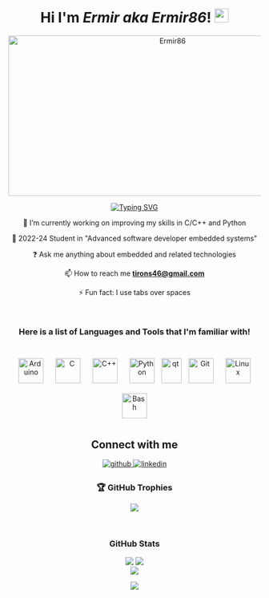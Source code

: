 <h1 align="center">
   Hi I'm <em>Ermir aka Ermir86</em>! 
   <img width="28" src="https://media.giphy.com/media/hvRJCLFzcasrR4ia7z/giphy.gif">
</h1>

<!-- Header image by wei - https://github.com/wei/socialify -->
 <p align="center">
  <img src="https://socialify.git.ci/Ermir86/Ermir86/image?font=Raleway&name=1&pattern=Floating%20Cogs&theme=Dark" alt="Ermir86" width="640" height="320" />
</p>
<!-- Header image end -->
<!-- Typing SVG by DenverCoder1 - https://github.com/DenverCoder1/readme-typing-svg -->
<p align="center">
  <a href="https://git.io/typing-svg"><img src="https://readme-typing-svg.demolab.com?font=Fira+Code&pause=1000&random=false&width=535&lines=A+new+Junior+Developer+in+Town+%3A)" alt="Typing SVG" /></a>
<!-- Typing SVG end -->
  <br>

<div align="center">
🔭 I’m currently working on improving my skills in C/C++ and Python 
  
🌱 2022-24 Student in "Advanced software developer embedded systems" 
  
❓ Ask me anything about embedded and related technologies  

📫 How to reach me **tirons46@gmail.com**
  
⚡ Fun fact: I use tabs over spaces  
</div> 

<br/>  
<!-- List of Tools and Languages Start -->
<div align="center">

<h3>Here is a list of Languages and Tools that I'm familiar with!</h3>
<br>
<a href="https://www.arduino.cc/" target="_blank"><img style="margin: 10px" src="https://profilinator.rishav.dev/skills-assets/arduino.png" alt="Arduino" height="50" /></a>  
<a href="https://www.cprogramming.com/" target="_blank"><img style="margin: 10px" src="https://profilinator.rishav.dev/skills-assets/c-original.svg" alt="C" height="50" /></a>  
<a href="https://www.cplusplus.com/" target="_blank"><img style="margin: 10px" src="https://profilinator.rishav.dev/skills-assets/cplusplus-original.svg" alt="C++" height="50" /></a>  
<a href="https://www.python.org/" target="_blank"><img style="margin: 10px" src="https://profilinator.rishav.dev/skills-assets/python-original.svg" alt="Python" height="50" /></a>  
<a href="https://www.qt.io/" target="_blank" rel="noreferrer"> <img src="https://upload.wikimedia.org/wikipedia/commons/0/0b/Qt_logo_2016.svg" alt="qt" width="40" height="50"/></a>
<a href="https://github.com/" target="_blank"><img style="margin: 10px" src="https://profilinator.rishav.dev/skills-assets/git-scm-icon.svg" alt="Git" height="50" /></a>
<a href="https://www.linux.org/" target="_blank"><img style="margin: 10px" src="https://profilinator.rishav.dev/skills-assets/linux-original.svg" alt="Linux" height="50" /></a>  
<a href="https://www.gnu.org/software/bash/" target="_blank"><img style="margin: 10px" src="https://profilinator.rishav.dev/skills-assets/gnu_bash-icon.svg" alt="Bash" height="50" /></a>
</p>
<!-- List of Tools and Languages End -->

## Connect with me  
<div align="center">
<a href="https://github.com/Ermir86" target="_blank"><img src=https://img.shields.io/badge/github-%2324292e.svg?&style=for-the-badge&logo=github&logoColor=white alt=github style="margin bottom: 5px;" />
</a>
<a href="www.linkedin.com/in/ermir-luli" target="_blank"><img src=https://img.shields.io/badge/linkedin-%231E77B5.svg?&style=for-the-badge&logo=linkedin&logoColor=white alt=linkedin style="margin-bottom: 5px;" />
</a>  
</div>  

<!-- Github Trophies Start -->
<h3> 🏆 GitHub Trophies</h2>

![](https://github-profile-trophy.vercel.app/?username=Ermir86&theme=radical&no-frame=true&no-bg=true&margin-w=4)
<!-- Github Trophies End -->
<br/>  
<!-- Github Stats Start -->
<h3> GitHub Stats</h2>

![](https://github-readme-stats-git-masterrstaa-rickstaa.vercel.app/api?username=Ermir86&theme=radical&hide_border=false&include_all_commits=true&count_private=true)
![](https://github-readme-streak-stats.herokuapp.com/?user=Ermir86&theme=radical&hide_border=false)</br>
![](https://github-readme-stats.vercel.app/api/top-langs/?username=Ermir86&theme=dark&hide_border=false&include_all_commits=true&count_private=false&layout=compact)
<!-- Github Stats End -->

<img src="https://komarev.com/ghpvc/?username=Ermir86&&style=flat-square" align="center" />
</div>  
